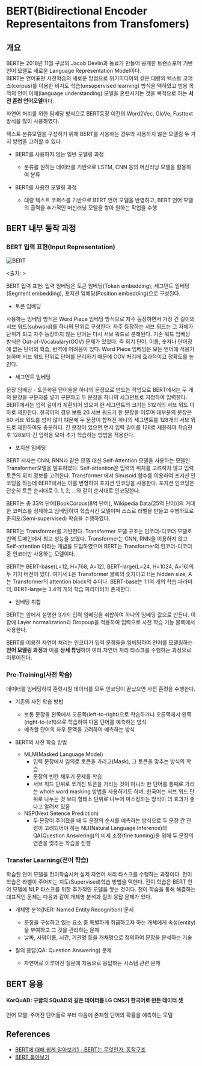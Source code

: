 # BERT(Bidirectional Encoder Representaitons from Transfomers)

## 개요

BERT는 2018년 11월 구글의 Jacob Devlin과 동료가 만들어 공개한 트랜스포머 기반 언어 모델로 새로운 
Language Representation Model이다.  
BERT는 언어표현 사전학습의 새로운 방법으로 위키피디아와 같은 대량의 텍스트 코퍼스(corpus)를 이용한 비지도 학습(unsupervised learning) 방식을 택하였고 범용 목적의 언어 이해(language understanding) 모델을 혼련시키는 것을 목적으로 하는 **사전 훈련 언어모델**이다. 

자연어 처리를 위한 임베딩 방식으로 BERT등장 이전의 Word2Vec, GloVe, Fasttext 방식을 많이 사용하였다. 

텍스트 분류모델을 구성하기 위해 BERT를 사용하는 경우와 사용하지 않은 모델링 두 가지 방법을 고려할 수 있다.

* BERT를 사용하지 않는 일반 모델링 과정
  - 분류를 원하는 데이터를 기반으로 LSTM, CNN 등의 머신러닝 모델을 활용하여 분류

* BERT를 사용한 모델링 과정
  - 대량 텍스트 코퍼스를 기반으로 BERT 언어 모델을 반영하고, BERT 언어 모델의 출력을 추가적인 머신러닝 모델을 쌓아 원하는 작업을 수행 

## BERT 내부 동작 과정 

### BERT 입력 표현(Input Representation)

![BERT](https://blog.kakaocdn.net/dn/bABsUL/btqzmTU7OLm/YwK6JLhNfTYvxkiFzkfkCK/img.png)

<출처: >

 BERT 입력 표현: 입력 임베딩은 토큰 임베딩(Token embedding), 세그먼트 임베딩(Segment embedding), 포지션 임베딩(Position embedding)으로 구성된다.

* 토큰 임베딩 

사용하는 임베딩 방식은 Word Piece 임베딩 방식으로 자주 등장하면서 가장 긴 길이의 서브 워드(subword)를 하나의 단위로 구성한다. 자주 등장하는 서브 워드는 그 자체가 단위가 되고 자주 등장하지 않는 단어는 다시 서브 워드로 분해된다. 기존 워드 임베딩 방식은 Out-of-Vocabulary(OOV) 문제가 있었다. 즉 희기 단어, 이름, 숫자나 단어장에 없는 단어의 학습, 번역에 어려움이 있다. 
Word Piece 임베딩은 모든 언어에 적용가능하며 서브 워드 단위로 단어를 분리하기 때문에 OOV 처리에
효과적이고 정확도를 높인다. 

* 세그먼트 임베딩

문장 임베딩 - 토큰화된 단어들을 하나의 문장으로 만드는 작업으로 BERT에서는 두 개의 문장을 구분자를 넣어 구분하고 두 문장을 하나의 세그먼트로 지정하여 입력한다.
BERT에서는 입력 길이가 제횐되어 있으며 한 세그먼트의 크기는 512개의 서브 워드 이하로 제한한다.
한국어의 경우 보통 20 서브 워드가 한 문장을 이루며 대부분의 문장은 60 서브 워드를 넘지 않기 떄문에 두 문장이 합쳐진 하나의 세그먼트를 128개의 서브 워드로 제한하여도 충분하다. 
긴 문장이 있으면 먼저 입력 길이를 128로 제한하여 학습한 후 128보다 긴 입력을 모아 추가 학습하는 방법을 적용한다. 

* 포지션 임베딩 

BERT 저자는 CNN, RNN과 같은 모델 대신 Self-Attention 모델을 사용하는 모델인 Transformer모델을 발표하였다.
Self-attention은 입력의 위치를 고려하지 않고 입력 토큰의 위치 정보를 고려한다. 
Transformer 에서 Sinusoid 함수를 이용하여 포지션 인코딩을 하는데 BERT에서는 이를 변형하여 포지션 인코딩을 사용한다. 
포지션 인코딩은 단순히 토큰 순서대로 0, 1, 2, .. 와 같이 순서대로 인코딩한다. 


BERT는 총 33억 단어[BookCorpus(8억 단어), Wikipedia Data(25억 단어)]의 거대한 코퍼스를 정제하고 임베딩하여 학습시킨 모델이며 스스로 라벨을 만들고 수행하므로 준지도(Semi-supervised) 학습을 수행하였다. 

BERT는 Transformer를 기반한다. Transformer 모델 구조는 인코더-디코더 모델로 번역 도메인에서 최고 성능을 보였다. Transformer는 CNN, RNN을 이용하지 않고 Self-attention 이라는 개념을 도입하였으며 BERT는 Transformer의 인코더-디코더 중 인코더만 사용하는 모델이다. 

BERT는 BERT-base(L=12, H=768, A=12), BERT-large(L=24, H=1024, A=16)의 두 가지 버전이 있다. 
여기서 L은 Transformer 블록의 숫자이고 H는 hidden size, A는 Transformer의 attention block의 수이다. 
BERT-base는 1.1억 개의 학습 파라미터, BERT-large는 3.4억 개의 학습 파라미터가 존재한다. 

* 임베딩 취합

BERT는 앞에서 설명한 3가지 입력 임베딩을 취합하여 하나의 임베딩 값으로 만든다. 이 합에 Layer normalization과 Dropoup을 적용하여 
입력으로 사전 학습 기능 블록에서 사용한다. 


BERT를 이용한 자연어 처리는 인코더가 입력 문장들을 임베딩하여 언어를 모델링하는 **언어 모델링 과정**과 이를 **상세 튜닝**하여 여러 자연어 처리 타스크를 수행하는 과정으로 이루어진다. 


### Pre-Training(사전 학습)

데이터를 임베딩하여 훈련시킬 데이터를 모두 인코딩이 끝났으면 사전 훈련을 수행한다. 

* 기존의 사전 학습 방법
  - 보통 문장을 왼쪽에서 오른쪽(left-to-right)으로 학습하거나 오른쪽에서 왼쪽(right-to-left)으로 학습하여 다음 단어를 예측하는 방식
  - 예측할 단어의 좌우 문맥을 고려하여 예측하는 방식

* BERT의 사전 학습 방법

  - MLM(Masked Language Model)
  	+ 입력 문장에서 임의로 토큰을 가리고(Mask), 그 토큰을 맞추는 방식의 학습
    + 문장의 빈칸 채우기 문제를 학습
    + 서브 워드 단위로 쪼개진 토큰을 가리는 것이 아니라 한 단어를 통째로 가리는 whole word masking 방법을 사용하기도 하며, 한국어는 서브 워드 단위로 나누는 것 보다 형태소 단위로 나누어 마스킹하는 방식이 더 효과가 좋다고 알려져 있음 
  - NSP(Next Setence Prediction)
  	+ 두 문장이 주어졌을 때 두 문장의 순서를 예측하는 방식으로 두 문장 간 관련이 고려되어야 하는 NLI(Natural Language Inference)와 QA(Question Answering)의 미세 조정(fine tunning)을 위해 두 문장의 연관을 맞추는 학습을 진행

### Transfer Learning(전이 학습)

학습된 언어 모델을 전이학습시켜 실제 자연어 처리 타스크를 수행하는 과정이다. 
전이 학습은 라벨이 주어지는 지도(Supervised)학습 방법을 택한다. 
전이 학습은 BERT 언어 모델에 NLP 타스크를 위한 추가적인 모델을 쌓는 것이다. 
전이 학습을 통해 해결하는 대표적인 문제는 다음과 같이 개체명 분석과 질의 응답 문제가 있다. 

* 개체명 분석(NER: Named Entity Recognition) 문제
  - 문장을 구성하고 있는 요소 중 특별하게 취급하고자 하는 개체에게 속성(entity)을 부여하고 그 것을 관리하는 문제 
  - 날짜, 사람이름, 시간, 기관명 등을 개채명으로 정의하여 문장을 분석하는 기술

* 질의 응답(QA: Question Answering) 문제
  - 자연어로 이루어진 질문에 자동으로 응답하는 시스템 관련 문제  


## BERT 응용 


















#### KorQuAD: 구글의 SQuAD와 같은 데이터를 LG CNS가 한국어로 만든 데이터 셋















언어 모델: 주어진 단어들로 부터 다음에 존재할 단어의 확률을 예측하는 모델

## References

* [BERT에 대해 쉽게 알아보기1 - BERT는 무엇인가, 동작구조](https://ebbnflow.tistory.com/151)
* [BERT 톺아보기](http://docs.likejazz.com/bert/)
